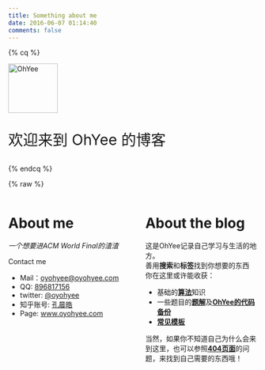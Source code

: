 ```yaml
---
title: Something about me
date: 2016-06-07 01:14:40
comments: false
---
```



{% cq %}

<img src="/logo.svg" alt="OhYee" width='100px' height='auto'/>

<p style="font-size:30px">欢迎来到 OhYee 的博客</p>
{% endcq %}

{% raw %}
<style>
    .post-header{
        display: none;
    }
    .about_left{ 
        float:left;
        width:45%;
        height:100%;
    }
    .about_right{
        float:right;
        width:45%;
        height:100%;
    }
    .clear {
        clear: both;
    }
    .about_block{
        width:24%;
        height: 100%;
        float: left;
        font-size: 10px;
    }
    .about_block ul{
        margin-left: 0 px;
    }
    .about_block li{
        margin-left: -20px;
    }
    #friends li{
        display: inline;
        padding: 0px 20px 0px 0px;
    }
</style>
<script src="/js/jquery.js"></script>
<div class="about">
    <div class="clear">
    </div>
    <div class="about_left">
        <h1 id="About-me">
            <a href="#About-me" class="headerlink" title="About me"></a>
            About me
        </h1>
        <p>
            <em>
                一个想要进ACM World Final的渣渣
            </em>
        </p>
        <p>
            Contact me
            <ul>
                <li>
                    Mail：<a href="mailto:oyohyee@oyohyee.com" target="_blank" rel="external">oyohyee@oyohyee.com</a>
                </li>
                <li>
                    QQ: <a href="http://wpa.qq.com/msgrd?v=3&uin=896817156&site=qq&menu=yes">896817156</a>
                </li>
                <li>
                    twitter: <a href="https://twitter.com/OYOhYee" target="_blank" rel="external">@oyohyee</a>
                </li>
                <li>
                    知乎账号: <a href="https://www.zhihu.com/people/kong-chen-hao" target="_blank" rel="external">孔晨皓</a>
                </li>
                <li>
                    Page: <a href="http://www.oyohyee.com">www.oyohyee.com</a>
                </li>
            </ul>
        </p>
    </div>
    <div class="about_right">
        <h1 id="About-the-blog">
            <a href="#About-the-blog" class="headerlink" title="About the blog"></a>
            About the blog
        </h1>
        <p>
            这是OhYee记录自己学习与生活的地方。
            <br>
            善用<strong>搜索</strong>和<strong>标签</strong>找到你想要的东西
            <br>
            你在这里或许能收获：
            <ul>
                <li>
                    基础的<strong><a href="../categories/Algorithm/">算法</a></strong>知识
                </li>
                <li>
                    一些题目的<strong><a href="../categories/Answer/">题解</a></strong>及<strong><a href="https://github.com/OhYee/ACM.github.io" target="_blank" rel="external">OhYee的代码备份</a></strong>
                </li>
                <li>
                    <strong><a href="/templates.html" target="_blank" rel="external">常见模板</a></strong>
                </li>
            </ul>
        </p>
        <p>
            当然，如果你不知道自己为什么会来到这里，也可以参照<strong><a href="/404.html">404页面</a></strong>的问题，来找到自己需要的东西哦！
            <br>
        </p>
    </div>
    <div class="clear">
    </div>
    <div class="about_bottom">
        <div class="about_block">
            <ul>
                <li>
                    我做过什么
                    <ul>
                        <li>
                            <a href="http://www.oyohyee.com/">这个博客</a>
                        </li>
                        <li>
                            <a href="/categories/Answer/">ACM题解</a>
                        </li>
                        <li>
                            <a href="https://github.com/OhYee/ACM.github.io" target="_blank" rel="external">写过的大部分C/C++</a>
                        </li>
                        <li>
                            没人用的<b>软件</b>
                            <ul>
                                <li>
                                    <a href="/software/Transparency/" target="_blank" rel="external">窗口透明化工具</a>
                                </li>
                            </ul>
                        </li>
                        <li>
                            不务正业去做<b>视频</b>
                            <ul>
                                <li>
                                    <a href='http://www.bilibili.com/video/av3197097/' target="_blank" rel="external">我的世界已坠入爱河</a>
                                </li>
                                <li>
                                    <a href='http://www.bilibili.com/video/av9039463/' target="_blank" rel="external">Blessing 安大版</a>
                                </li>
                                <li>
                                    辅导员评选介绍视频
                                </li>
                            </ul>
                        </li>
                        <li>
                            娱乐性大于实用性的<b>项目</b>
                            <ul>
                                <li>
                                    <a href="https://github.com/ohyee" target="_blank" rel="external">Github</a>
                                </li>
                                <li>
                                    <a href="https://coding.net/u/OhYee" target="_blank" rel="external">Coding</a>
                                </li>
                            </ul>
                        </li>
                    </ul>
                </li>
            </ul>
        </div>
        <div class="about_block">
            <ul>
                <li>
                    我曾经得到过
                    <ul>
                        <li>
                            NOIP复赛二等奖
                        </li>
                        <li>
                            2016 ACM/ICPC 亚洲赛区 青岛站 铜奖
                        </li>
                    </ul>
                </li>
            </ul>
        </div>
        <div class="about_block">
            <ul>
                <li>
                    我正在学
                    <ul>
                        <li>
                            C++
                        </li>
                        <li>
                            HTML(Div+Css)
                        </li>
                        <li>
                            Javascript
                        </li>
                        <li>
                            Java
                        </li>
                        <li>
                            PHP+Mysql
                        </li>
                    </ul>
                </li>
                <li>
                    我准备学
                    <ul>
                        <li>
                            汇编
                        </li>
                        <li>
                            Python
                        </li>
                    </ul>
                </li>
            </ul>
        </div>
        <div class="about_block">
            <ul>
                <li>
                    My tag
                    <ul>
                        <li>
                            LOVELIVE!
                        </li>
                        <li>
                            C++
                        </li>
                        <li>
                            安徽大学
                        </li>
                        <li>
                            宅
                        </li>
                        <li>
                            ACM
                        </li>
                        <li>
                            VS Code
                        </li>
                        <li>
                            魔兽世界
                        </li>
                        <li>
                            守望先锋
                        </li>
                    </ul>
                </li>
            </ul>
        </div>
        <div class="clear">
        </div>
    </div>
    <div class="clear">
    </div>
    <script>
    $(document).ready(function(){
        //$(".friends2").html($(".links-of-blogroll-list").html());
    });
    </script>
    <!--
    <h3 id="friends">
            <a href="#friends" class="headerlink" title="friends"></a>
            # 友情链接
    </h3>
    <ul class="friends2">
    </ul>
    -->
    <br>
    <br>
    <div id='friends'>
        <span style="font-weight: bold;font-size: 20px;">
            #友情链接
        </span>
        <ul>
            <li>
                <a href="http://hakale.cn/" title="Hakale" target="_blank">Hakale</a>
            </li>
            <li>
                <a href="http://blog.csdn.net/acblacktea" title="ACBlackTea" target="_blank">ACBlackTea</a>
            </li>
            
            <li>
                <a href="http://blog.csdn.net/snow_me" title="Wilbert" target="_blank">Wilbert</a>
            </li>
            
            <li>
                <a href="http://blog.csdn.net/adjky/" title="ADjky" target="_blank">ADjky</a>
            </li>
            
            <li>
                <a href="http://blog.csdn.net/JACK_JYH/" title="JACK_JYH" target="_blank">JACK_JYH</a>
            </li>
            
            <li>
                <a href="http://blog.csdn.net/qq_35323001" title="Super丶xd" target="_blank">Super丶xd</a>
            </li>
            
            <li>
                <a href="http://blog.csdn.net/pengwill97" title="Pengwill" target="_blank">Pengwill</a>
            </li>
            
            <li>
                <a href="http://blog.csdn.net/Mr_Saltyfish" title="Mr_Saltyfish" target="_blank">Mr_Saltyfish</a>
            </li>
            
            <li>
                <a href="http://www.cnblogs.com/wmrv587/" title="wmr" target="_blank">wmr</a>
            </li>
            
            <li>
                <a href="http://www.cnblogs.com/robin1998/" title="Robin" target="_blank">Robin</a>
            </li>
        </ul>
    </div>
</div>
{% endraw %}